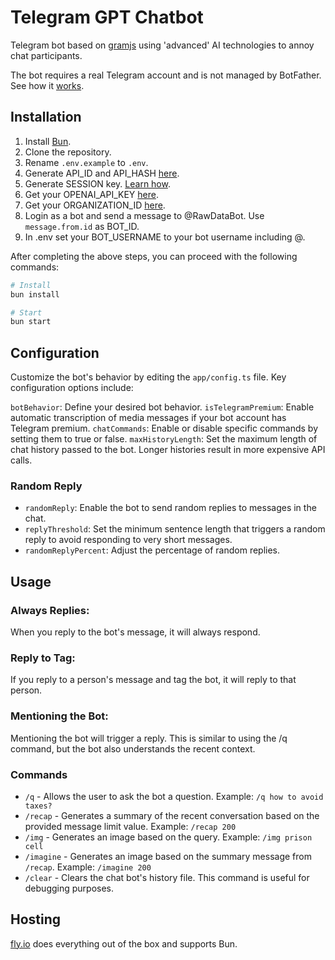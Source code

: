 # Telegram GPT Chatbot

Telegram bot based on [gramjs](https://gram.js.org/) using 'advanced' AI technologies to annoy chat participants.

The bot requires a real Telegram account and is not managed by BotFather. See how it [works](https://gram.js.org/getting-started/authorization#logging-in-as-a-user).

## Installation

1. Install [Bun](https://bun.sh/docs/installation).
2. Clone the repository.
3. Rename `.env.example` to `.env`.
4. Generate API_ID and API_HASH [here](https://gram.js.org/getting-started/authorization#getting-api-id-and-api-hash).
5. Generate SESSION key. [Learn how](https://gram.js.org/getting-started/authorization).
6. Get your OPENAI_API_KEY [here](https://platform.openai.com/account/api-keys).
7. Get your ORGANIZATION_ID [here](https://platform.openai.com/account/org-settings).
8. Login as a bot and send a message to @RawDataBot. Use `message.from.id` as BOT_ID.
9. In .env set your BOT_USERNAME to your bot username including @.

After completing the above steps, you can proceed with the following commands:

```bash
# Install
bun install

# Start
bun start
```

## Configuration

Customize the bot's behavior by editing the `app/config.ts` file. Key configuration options include:

`botBehavior`: Define your desired bot behavior.
`isTelegramPremium`: Enable automatic transcription of media messages if your bot account has Telegram premium.
`chatCommands`: Enable or disable specific commands by setting them to true or false.
`maxHistoryLength`: Set the maximum length of chat history passed to the bot. Longer histories result in more expensive API calls.

### Random Reply

- `randomReply`: Enable the bot to send random replies to messages in the chat.
- `replyThreshold`: Set the minimum sentence length that triggers a random reply to avoid responding to very short messages.
- `randomReplyPercent`: Adjust the percentage of random replies.

## Usage

### Always Replies:
When you reply to the bot's message, it will always respond.

### Reply to Tag:
If you reply to a person's message and tag the bot, it will reply to that person.

### Mentioning the Bot:
Mentioning the bot will trigger a reply. This is similar to using the /q command, but the bot also understands the recent context.

### Commands
- `/q` - Allows the user to ask the bot a question. Example: `/q how to avoid taxes?`
- `/recap` - Generates a summary of the recent conversation based on the provided message limit value. Example: `/recap 200`
- `/img` - Generates an image based on the query. Example: `/img prison cell`
- `/imagine` - Generates an image based on the summary message from `/recap`. Example: `/imagine 200`
- `/clear` - Clears the chat bot's history file. This command is useful for debugging purposes.

## Hosting

[fly.io](https://fly.io/) does everything out of the box and supports Bun.




